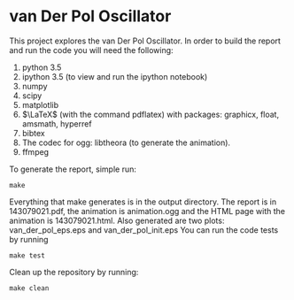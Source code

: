 van Der Pol Oscillator
=====================

This project explores the van Der Pol Oscillator. In order to build
the report and run the code you will need the following:

1. python 3.5
2. ipython 3.5 (to view and run the ipython notebook)
3. numpy
4. scipy
5. matplotlib
6. $\LaTeX$ (with the command pdflatex) with packages: graphicx, float, amsmath, hyperref
7. bibtex
8. The codec for ogg: libtheora (to generate the animation).
9. ffmpeg

To generate the report, simple run:

`make`

Everything that make generates is in the output directory. The report
is in 143079021.pdf, the animation is animation.ogg and the HTML
page with the animation is 143079021.html. Also generated are two
plots: van_der_pol_eps.eps and van_der_pol_init.eps
You can run the code tests by running

`make test`

Clean up the repository by running:

`make clean`

